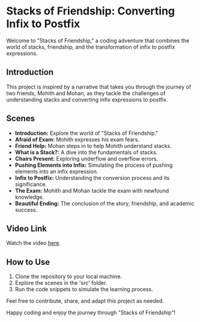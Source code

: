 # Stacks of Friendship: Converting Infix to Postfix

Welcome to "Stacks of Friendship," a coding adventure that combines the world of stacks, friendship, and the transformation of infix to postfix expressions.

## Introduction

This project is inspired by a narrative that takes you through the journey of two friends, Mohith and Mohan, as they tackle the challenges of understanding stacks and converting infix expressions to postfix.

## Scenes

- **Introduction:** Explore the world of "Stacks of Friendship."
- **Afraid of Exam:** Mohith expresses his exam fears.
- **Friend Help:** Mohan steps in to help Mohith understand stacks.
- **What is a Stack?:** A dive into the fundamentals of stacks.
- **Chairs Present:** Exploring underflow and overflow errors.
- **Pushing Elements into Infix:** Simulating the process of pushing elements into an infix expression.
- **Infix to Postfix:** Understanding the conversion process and its significance.
- **The Exam:** Mohith and Mohan tackle the exam with newfound knowledge.
- **Beautiful Ending:** The conclusion of the story, friendship, and academic success.

## Video Link

Watch the video [here](<https://t.me/+Yjzp1hD5CtllMDE1>).

## How to Use

1. Clone the repository to your local machine.
2. Explore the scenes in the 'src' folder.
3. Run the code snippets to simulate the learning process.

Feel free to contribute, share, and adapt this project as needed.

Happy coding and enjoy the journey through "Stacks of Friendship"!
